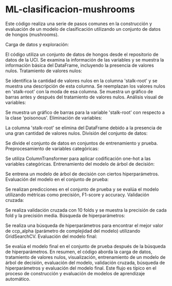 # ML-clasificacion-mushrooms

Este código realiza una serie de pasos comunes en la construcción y evaluación de un modelo de clasificación utilizando un conjunto de datos de hongos (mushrooms).

Carga de datos y exploración:

El código utiliza un conjunto de datos de hongos desde el repositorio de datos de la UCI.
Se examina la información de las variables y se muestra la información básica del DataFrame, incluyendo la presencia de valores nulos.
Tratamiento de valores nulos:

Se identifica la cantidad de valores nulos en la columna 'stalk-root' y se muestra una descripción de esta columna.
Se reemplazan los valores nulos en 'stalk-root' con la moda de esa columna.
Se muestra un gráfico de barras antes y después del tratamiento de valores nulos.
Análisis visual de variables:

Se muestra un gráfico de barras para la variable 'stalk-root' con respecto a la clase 'poisonous'.
Eliminación de variables:

La columna 'stalk-root' se elimina del DataFrame debido a la presencia de una gran cantidad de valores nulos.
División del conjunto de datos:

Se divide el conjunto de datos en conjuntos de entrenamiento y prueba.
Preprocesamiento de variables categóricas:

Se utiliza ColumnTransformer para aplicar codificación one-hot a las variables categóricas.
Entrenamiento del modelo de árbol de decisión:

Se entrena un modelo de árbol de decisión con ciertos hiperparámetros.
Evaluación del modelo en el conjunto de prueba:

Se realizan predicciones en el conjunto de prueba y se evalúa el modelo utilizando métricas como precisión, F1-score y accuracy.
Validación cruzada:

Se realiza validación cruzada con 10 folds y se muestra la precisión de cada fold y la precisión media.
Búsqueda de hiperparámetros:

Se realiza una búsqueda de hiperparámetros para encontrar el mejor valor de ccp_alpha (parámetro de complejidad del modelo) utilizando GridSearchCV.
Evaluación del modelo final:

Se evalúa el modelo final en el conjunto de prueba después de la búsqueda de hiperparámetros.
En resumen, el código aborda la carga de datos, tratamiento de valores nulos, visualización, entrenamiento de un modelo de árbol de decisión, evaluación del modelo, validación cruzada, búsqueda de hiperparámetros y evaluación del modelo final. Este flujo es típico en el proceso de construcción y evaluación de modelos de aprendizaje automático.






